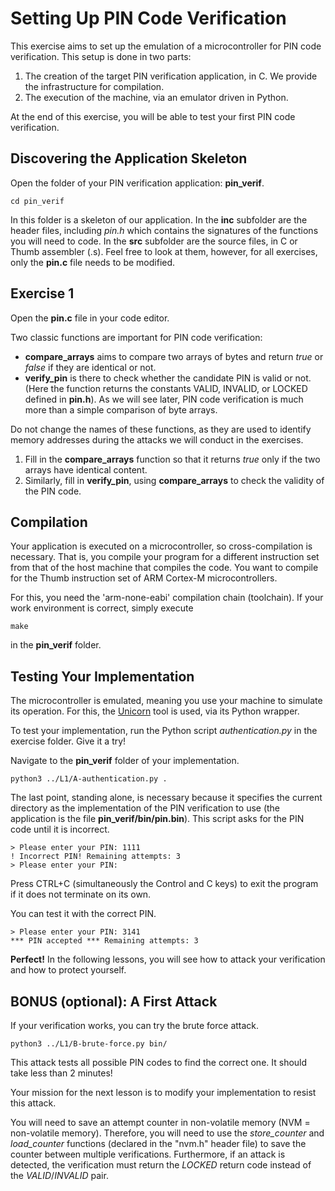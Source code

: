 # Setting Up PIN Code Verification

This exercise aims to set up the emulation of a microcontroller for PIN code verification.
This setup is done in two parts:
1. The creation of the target PIN verification application, in C. We provide the infrastructure for compilation.
2. The execution of the machine, via an emulator driven in Python.

At the end of this exercise, you will be able to test your first PIN code verification.

## Discovering the Application Skeleton

Open the folder of your PIN verification application: **pin_verif**.
```
cd pin_verif
```

In this folder is a skeleton of our application.
In the **inc** subfolder are the header files, including *pin.h* which contains the signatures of the functions you will need to code.
In the **src** subfolder are the source files, in C or Thumb assembler (.s).
Feel free to look at them, however, for all exercises, only the **pin.c** file needs to be modified.

## Exercise 1

Open the **pin.c** file in your code editor.

Two classic functions are important for PIN code verification:
- **compare_arrays** aims to compare two arrays of bytes and return *true* or *false* if they are identical or not.
- **verify_pin** is there to check whether the candidate PIN is valid or not. (Here the function returns the constants VALID, INVALID, or LOCKED defined in **pin.h**). As we will see later, PIN code verification is much more than a simple comparison of byte arrays.

Do not change the names of these functions, as they are used to identify memory addresses during the attacks we will conduct in the exercises.

1. Fill in the **compare_arrays** function so that it returns *true* only if the two arrays have identical content.
2. Similarly, fill in **verify_pin**, using **compare_arrays** to check the validity of the PIN code.

## Compilation

Your application is executed on a microcontroller, so cross-compilation is necessary. That is, you compile your program for a different instruction set from that of the host machine that compiles the code. You want to compile for the Thumb instruction set of ARM Cortex-M microcontrollers.

For this, you need the 'arm-none-eabi' compilation chain (toolchain).
If your work environment is correct, simply execute
```
make
```
in the **pin_verif** folder.

## Testing Your Implementation

The microcontroller is emulated, meaning you use your machine to simulate its operation.
For this, the [Unicorn](https://www.unicorn-engine.org/) tool is used, via its Python wrapper.

To test your implementation, run the Python script *authentication.py* in the exercise folder.
Give it a try!

Navigate to the **pin_verif** folder of your implementation.

```
python3 ../L1/A-authentication.py .
```

The last point, standing alone, is necessary because it specifies the current directory as the implementation of the PIN verification to use (the application is the file **pin_verif/bin/pin.bin**).
This script asks for the PIN code until it is incorrect.

```
> Please enter your PIN: 1111
! Incorrect PIN! Remaining attempts: 3
> Please enter your PIN:
```

Press CTRL+C (simultaneously the Control and C keys) to exit the program if it does not terminate on its own.

You can test it with the correct PIN.

```
> Please enter your PIN: 3141
*** PIN accepted *** Remaining attempts: 3
```

**Perfect!** In the following lessons, you will see how to attack your verification and how to protect yourself.

## BONUS (optional): A First Attack

If your verification works, you can try the brute force attack.

```
python3 ../L1/B-brute-force.py bin/
```

This attack tests all possible PIN codes to find the correct one. It should take less than 2 minutes!

Your mission for the next lesson is to modify your implementation to resist this attack.

You will need to save an attempt counter in non-volatile memory (NVM = non-volatile memory).
Therefore, you will need to use the *store_counter* and *load_counter* functions (declared in the "nvm.h" header file) to save the counter between multiple verifications.
Furthermore, if an attack is detected, the verification must return the *LOCKED* return code instead of the *VALID*/*INVALID* pair.